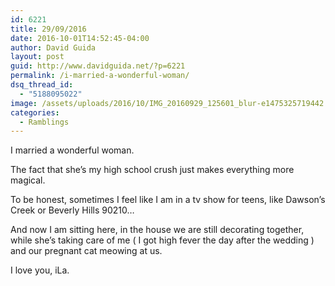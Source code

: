 ```yaml
---
id: 6221
title: 29/09/2016
date: 2016-10-01T14:52:45-04:00
author: David Guida
layout: post
guid: http://www.davidguida.net/?p=6221
permalink: /i-married-a-wonderful-woman/
dsq_thread_id:
  - "5188095022"
image: /assets/uploads/2016/10/IMG_20160929_125601_blur-e1475325719442.jpg
categories:
  - Ramblings
---
```

I married a wonderful woman.

The fact that she&#8217;s my high school crush just makes everything more magical.

To be honest, sometimes I feel like I am in a tv show for teens, like Dawson&#8217;s Creek or Beverly Hills 90210&#8230;

And now I am sitting here, in the house we are still decorating together, while she&#8217;s taking care of me ( I got high fever the day after the wedding ) and our pregnant cat meowing at us.

I love you, iLa.

&nbsp;

<div class="post-details-footer-widgets">
</div>